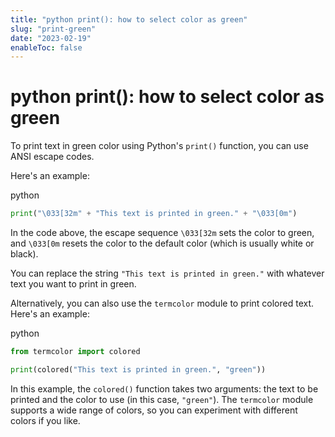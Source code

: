```yaml
---
title: "python print(): how to select color as green"
slug: "print-green"
date: "2023-02-19"
enableToc: false
---
```


# python print(): how to select color as green

To print text in green color using Python's `print()` function, you can use ANSI escape codes.

Here's an example:

python

```python
print("\033[32m" + "This text is printed in green." + "\033[0m")
```

In the code above, the escape sequence `\033[32m` sets the color to green, and `\033[0m` resets the color to the default color (which is usually white or black).

You can replace the string `"This text is printed in green."` with whatever text you want to print in green.

Alternatively, you can also use the `termcolor` module to print colored text. Here's an example:

python

```python
from termcolor import colored

print(colored("This text is printed in green.", "green"))
```

In this example, the `colored()` function takes two arguments: the text to be printed and the color to use (in this case, `"green"`). The `termcolor` module supports a wide range of colors, so you can experiment with different colors if you like.
